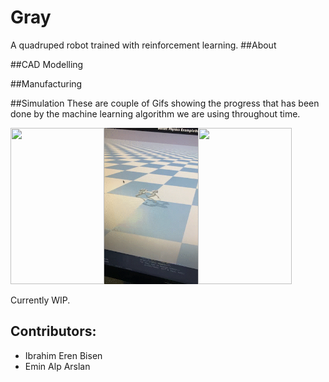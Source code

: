 # Gray
A quadruped robot trained with reinforcement learning.
##About


##CAD Modelling


##Manufacturing


##Simulation
These are couple of Gifs showing the progress that has been done by the machine learning algorithm we are using throughout time.


<img src="Overview/Gifs/1.gif" width="150" height="250"/><img src="Overview/Gifs/2.gif" width="150" height="250"/><img src="Overview/Gifs/3.gif" width="150" height="250"/>

Currently WIP.

## Contributors:
 - Ibrahim Eren Bisen
 - Emin Alp Arslan
